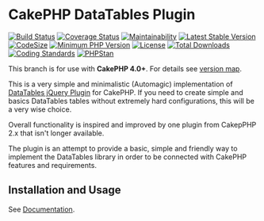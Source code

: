 # CakePHP DataTables Plugin
[![Build Status](https://api.travis-ci.com/allanmcarvalho/cakephp-datatables.svg?branch=master)](https://travis-ci.com/github/allanmcarvalho/cakephp-datatables)
[![Coverage Status](https://img.shields.io/codecov/c/github/allanmcarvalho/cakephp-datatables/master)](https://codecov.io/github/allanmcarvalho/cakephp-datatables?branch=master)
[![Maintainability](https://img.shields.io/codeclimate/maintainability/allanmcarvalho/cakephp-datatables)](https://codeclimate.com/github/allanmcarvalho/cakephp-datatables/maintainability)
[![Latest Stable Version](https://img.shields.io/packagist/v/allanmcarvalho/cakephp-datatables?color=%23f9a400)](https://packagist.org/packages/allanmcarvalho/cakephp-datatables)
[![CodeSize](https://img.shields.io/github/languages/code-size/allanmcarvalho/cakephp-datatables)](https://img.shields.io/github/languages/code-size/allanmcarvalho/cakephp-datatables)
[![Minimum PHP Version](https://img.shields.io/badge/php-%3E%3D%207.2-8892BF.svg)](https://php.net/)
[![License](https://img.shields.io/packagist/l/allanmcarvalho/cakephp-datatables?color=blue)](https://packagist.org/packages/allanmcarvalho/cakephp-datatables)
[![Total Downloads](https://poser.pugx.org/allanmcarvalho/cakephp-datatables/d/total)](https://packagist.org/packages/allanmcarvalho/cakephp-datatables)
[![Coding Standards](https://img.shields.io/badge/cs-PSR--2--R-green.svg)](https://github.com/php-fig-rectified/fig-rectified-standards)
[![PHPStan](https://img.shields.io/badge/PHPStan-level%208-%23149c83)](https://github.com/phpstan/phpstan)

This branch is for use with **CakePHP 4.0+**. For details see [version map](https://github.com/allanmcarvalho/cakephp-datatables/wiki#cakephp-version-map).


This is a very simple and minimalistic (Automagic) implementation of
[DataTables jQuery Plugin](https://datatables.net/) for CakePHP.
If you need to create simple and basics DataTables tables without extremely hard configurations, this will be a very wise choice.

Overall functionality is inspired and improved by one plugin from CakepPHP 2.x that isn't longer available.

The plugin is an attempt to provide a basic, simple and friendly way to implement the
DataTables library in order to be connected with CakePHP features and requirements.

## Installation and Usage
See [Documentation](docs).
